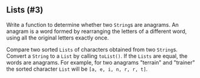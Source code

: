 ## Lists (#3)

Write a function to determine whether two `String`s are anagrams. An anagram
is a word formed by rearranging the letters of a different word, using all the
original letters exactly once.

<div class="hint">

Compare two sorted `Lists` of characters obtained from two `String`s.
Convert a `String` to a `List` by calling `toList()`. If the `Lists` are equal,
the words are anagrams. For example, for two anagrams "terrain" and "trainer"
the sorted character `List` will be `[a, e, i, n, r, r, t]`.

</div>